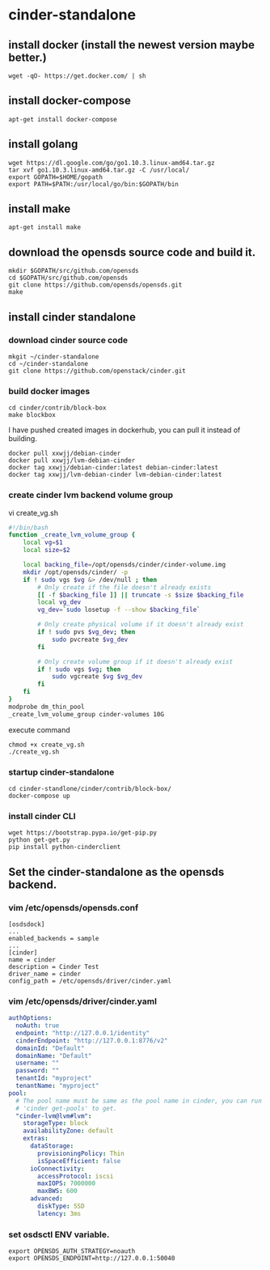 # **cinder-standalone** #

## install docker (install the newest version maybe better.)
	wget -qO- https://get.docker.com/ | sh
	
## install docker-compose
	apt-get install docker-compose

## install golang
	wget https://dl.google.com/go/go1.10.3.linux-amd64.tar.gz
	tar xvf go1.10.3.linux-amd64.tar.gz -C /usr/local/
	export GOPATH=$HOME/gopath
	export PATH=$PATH:/usr/local/go/bin:$GOPATH/bin

## install make
	apt-get install make

## download the opensds source code and build it.
	mkdir $GOPATH/src/github.com/opensds
	cd $GOPATH/src/github.com/opensds
	git clone https://github.com/opensds/opensds.git
	make

## install cinder standalone
### download cinder source code

	mkgit ~/cinder-standalone
	cd ~/cinder-standalone
	git clone https://github.com/openstack/cinder.git

### build docker images

	cd cinder/contrib/block-box
	make blockbox
	
I have pushed created images in dockerhub, you can pull it instead of building.

	docker pull xxwjj/debian-cinder
	docker pull xxwjj/lvm-debian-cinder
	docker tag xxwjj/debian-cinder:latest debian-cinder:latest
	docker tag xxwjj/lvm-debian-cinder lvm-debian-cinder:latest

### create cinder lvm backend volume group


vi  create_vg.sh 
```bash
#!/bin/bash
function _create_lvm_volume_group {
    local vg=$1
    local size=$2

    local backing_file=/opt/opensds/cinder/cinder-volume.img
	mkdir /opt/opensds/cinder/ -p
    if ! sudo vgs $vg &> /dev/null ; then
        # Only create if the file doesn't already exists
        [[ -f $backing_file ]] || truncate -s $size $backing_file
        local vg_dev
        vg_dev=`sudo losetup -f --show $backing_file`

        # Only create physical volume if it doesn't already exist
        if ! sudo pvs $vg_dev; then
            sudo pvcreate $vg_dev
        fi

        # Only create volume group if it doesn't already exist
        if ! sudo vgs $vg; then
            sudo vgcreate $vg $vg_dev
        fi
    fi
}
modprobe dm_thin_pool
_create_lvm_volume_group cinder-volumes 10G
```
execute command

	chmod +x create_vg.sh
	./create_vg.sh


### startup cinder-standalone
	cd cinder-standlone/cinder/contrib/block-box/
	docker-compose up 

### install cinder CLI
	wget https://bootstrap.pypa.io/get-pip.py
	python get-get.py
	pip install python-cinderclient


## Set the cinder-standalone as the opensds backend.
### vim /etc/opensds/opensds.conf
	[osdsdock]
	...
	enabled_backends = sample
	...
	[cinder]
	name = cinder
	description = Cinder Test
	driver_name = cinder
	config_path = /etc/opensds/driver/cinder.yaml
### vim /etc/opensds/driver/cinder.yaml

```yaml
authOptions:
  noAuth: true
  endpoint: "http://127.0.0.1/identity"
  cinderEndpoint: "http://127.0.0.1:8776/v2"
  domainId: "Default"
  domainName: "Default"
  username: ""
  password: ""
  tenantId: "myproject"
  tenantName: "myproject"
pool:
  # The pool name must be same as the pool name in cinder, you can run command
  # 'cinder get-pools' to get.
  "cinder-lvm@lvm#lvm":
    storageType: block
    availabilityZone: default
    extras:
      dataStorage:
        provisioningPolicy: Thin
        isSpaceEfficient: false
      ioConnectivity:
        accessProtocol: iscsi
        maxIOPS: 7000000
        maxBWS: 600
      advanced:
        diskType: SSD
        latency: 3ms
```

### set osdsctl ENV variable.
    export OPENSDS_AUTH_STRATEGY=noauth
    export OPENSDS_ENDPOINT=http://127.0.0.1:50040



